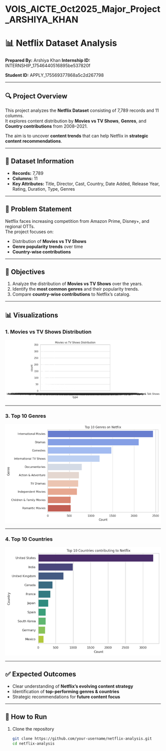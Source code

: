 # VOIS_AICTE_Oct2025_Major_Project_ARSHIYA_KHAN

# 📊 Netflix Dataset Analysis

**Prepared By:** Arshiya Khan
**Internship ID:** INTERNSHIP_17546440516895be537820f

**Student ID:** APPLY_175569377868a5c2d267798


---

## 🔍 Project Overview
This project analyzes the **Netflix Dataset** consisting of 7,789 records and 11 columns.  
It explores content distribution by **Movies vs TV Shows**, **Genres**, and **Country contributions** from 2008–2021.  

The aim is to uncover **content trends** that can help Netflix in **strategic content recommendations**.  

---

## 📂 Dataset Information
- **Records:** 7,789  
- **Columns:** 11  
- **Key Attributes:** Title, Director, Cast, Country, Date Added, Release Year, Rating, Duration, Type, Genres  

---

## 🎯 Problem Statement
Netflix faces increasing competition from Amazon Prime, Disney+, and regional OTTs.  
The project focuses on:  
- Distribution of **Movies vs TV Shows**  
- **Genre popularity trends** over time  
- **Country-wise contributions**  

---

## 📌 Objectives
1. Analyze the distribution of **Movies vs TV Shows** over the years.  
2. Identify the **most common genres** and their popularity trends.  
3. Compare **country-wise contributions** to Netflix’s catalog.  

---

## 📊 Visualizations

### 1. Movies vs TV Shows Distribution
![Movies vs TV Shows](https://github.com/arshiyakhan1613/VOIS_AICTE_Oct2025_Major_Project_ARSHIYA_KHAN/blob/main/Movies%20vs%20TV%20Shows%20Distribution.png)

---

### 3. Top 10 Genres
![Top Genres](https://github.com/whoistausif/VOIS_AICTE_Oct2025_Major_Project_MOHAMMAD_TAUSIF/blob/main/Reports%20Netflix/Top%2010%20Genres.png)

---

### 4. Top 10 Countries
![Top Countries](https://github.com/whoistausif/VOIS_AICTE_Oct2025_Major_Project_MOHAMMAD_TAUSIF/blob/main/Reports%20Netflix/Top%2010%20Countries.png)

---

## ✅ Expected Outcomes
- Clear understanding of **Netflix’s evolving content strategy**  
- Identification of **top-performing genres & countries**  
- Strategic recommendations for **future content focus**  

---

## 📎 How to Run
1. Clone the repository  
   ```bash
   git clone https://github.com/your-username/netflix-analysis.git
   cd netflix-analysis
